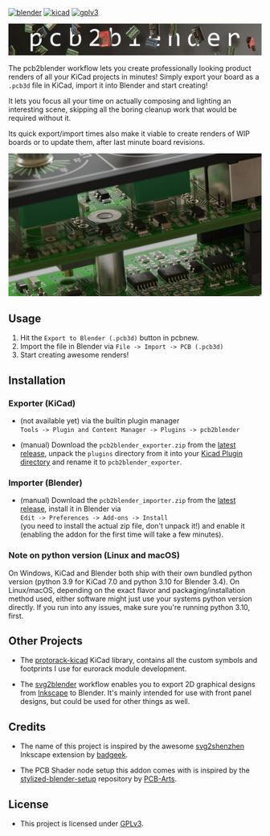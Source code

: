 [![blender](https://img.shields.io/badge/blender-3.6.0-orange)](https://www.blender.org/)
[![kicad](https://img.shields.io/badge/kicad-7.0.0-blue)](https://www.kicad.org/)
[![gplv3](https://img.shields.io/badge/license-GPLv3-lightgrey)](https://www.gnu.org/licenses/gpl-3.0.txt)

<img src="images/header.jpg"/>

The pcb2blender workflow lets you create professionally looking product renders of all your
KiCad projects in minutes! Simply export your board as a `.pcb3d` file in KiCad, import it into
Blender and start creating!

It lets you focus all your time on actually composing and lighting an interesting scene,
skipping all the boring cleanup work that would be required without it.

Its quick export/import times also make it viable to create renders of WIP boards or to update
them, after last minute board revisions.

<img src="images/e201_soldered.jpg"/>

## Usage

1. Hit the `Export to Blender (.pcb3d)` button in pcbnew.
2. Import the file in Blender via `File -> Import -> PCB (.pcb3d)`
3. Start creating awesome renders!

## Installation

### Exporter (KiCad)

- (not available yet) via the builtin plugin manager<br>
  `Tools -> Plugin and Content Manager -> Plugins -> pcb2blender`

- (manual) Download the `pcb2blender_exporter.zip` from the
  [latest release](https://github.com/30350n/pcb2blender/releases/latest),
  unpack the `plugins` directory from it into your
  [Kicad Plugin directory](https://dev-docs.kicad.org/en/python/pcbnew/) and rename it to
  `pcb2blender_exporter`.

### Importer (Blender)

- (manual) Download the `pcb2blender_importer.zip` from the
  [latest release](https://github.com/30350n/pcb2blender/releases/latest),
  install it in Blender via<br>
  `Edit -> Preferences -> Add-ons -> Install`<br>
  (you need to install the actual zip file, don't unpack it!)
  and enable it (enabling the addon for the first time will take a few minutes).
  
### Note on python version (Linux and macOS)

On Windows, KiCad and Blender both ship with their own bundled python version
(python 3.9 for KiCad 7.0 and python 3.10 for Blender 3.4). On Linux/macOS, depending on the
exact flavor and packaging/installation method used, either software might just use your
systems python version directly. If you run into any issues, make sure you're running
python 3.10, first.

## Other Projects

- The [protorack-kicad](https://github.com/30350n/protorack-kicad) KiCad library, contains
  all the custom symbols and footprints I use for eurorack module development.

- The [svg2blender](https://github.com/30350n/svg2blender) workflow enables you to export
  2D graphical designs from [Inkscape](https://inkscape.org/) to Blender. It's mainly intended
  for use with front panel designs, but could be used for other things as well.

## Credits

- The name of this project is inspired by the awesome
  [svg2shenzhen](https://github.com/badgeek/svg2shenzhen) Inkscape extension by
  [badgeek](https://github.com/badgeek).

- The PCB Shader node setup this addon comes with is inspired by the
  [stylized-blender-setup](https://github.com/PCB-Arts/stylized-blender-setup)
  repository by [PCB-Arts](https://www.pcb-arts.com).

## License

- This project is licensed under
  [GPLv3](https://github.com/30350n/pcb2blender/blob/master/LICENSE).
